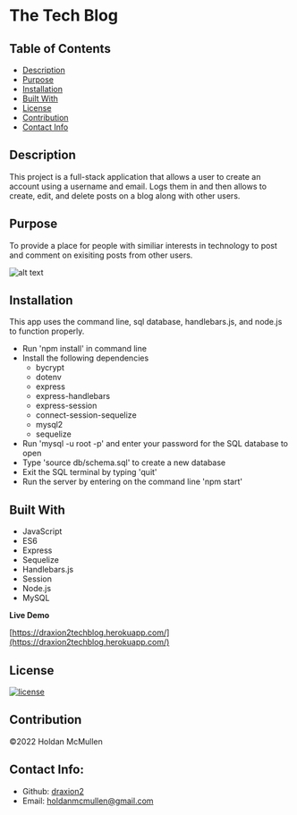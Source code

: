# The Tech Blog

## Table of Contents 
- [Description](#description)
- [Purpose](#purpose)
- [Installation](#installation)
- [Built With](#built-with)
- [License](#license)
- [Contribution](#contribution)
- [Contact Info](#contact-info)

## Description

This project is a full-stack application that allows a user to create an account using a username and email. Logs them in and then allows to create, edit, and delete posts on a blog along with other users.

## Purpose

To provide a place for people with similiar interests in technology to post and comment on exisiting posts from other users.

![alt text](https://i.gyazo.com/14481900e6cd51ed2d480218c996424f.png)

## Installation

This app uses the command line, sql database, handlebars.js, and node.js to function properly.

* Run 'npm install' in command line
* Install the following dependencies
  - bycrypt
  - dotenv
  - express
  - express-handlebars
  - express-session
  - connect-session-sequelize
  - mysql2
  - sequelize
* Run 'mysql -u root -p' and enter your password for the SQL database to open
* Type 'source db/schema.sql' to create a new database
* Exit the SQL terminal by typing 'quit'
* Run the server by entering on the command line 'npm start'

## Built With

* JavaScript
* ES6
* Express
* Sequelize
* Handlebars.js
* Session
* Node.js
* MySQL

__Live Demo__

[https://draxion2techblog.herokuapp.com/](https://draxion2techblog.herokuapp.com/)

## License

[![license](https://img.shields.io/badge/license-MIT-blue)](https:/shields.io)

## Contribution

©️2022 Holdan McMullen

## Contact Info:
  
- Github: [draxion2](https://github.com/draxion2)
- Email: holdanmcmullen@gmail.com
